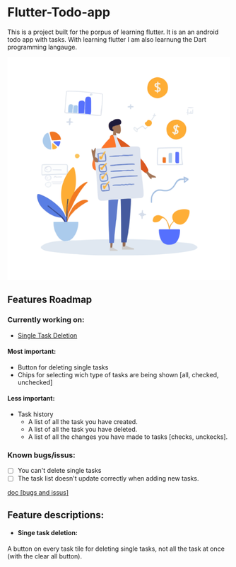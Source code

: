 # Flutter-Todo-app
This is a project built for the porpus of learning flutter. It is an an android todo app with tasks. With learning flutter I am also learnung the Dart programming langauge.


![](/assets/images/task_man.svg)


## Features Roadmap


### Currently working on:
- [Single Task Deletion](#singe-task-deletion)

#### Most important:
- Button for deleting single tasks
- Chips for selecting wich type of tasks are being shown [all, checked, unchecked]

#### Less important:

- Task history
    - A list of all the task you have created.
    - A list of all the task you have deleted.
    - A list of all the changes you have made to tasks [checks, unckecks].

### Known bugs/issus:
- [ ] You can't delete single tasks
- [ ] The task list doesn't update correctly when adding new tasks.

[doc [bugs and issus]](/docs/bugs.md)

## Feature descriptions:

- #### Singe task deletion:

A button on every task tile for deleting single tasks, not all the task at once (with the clear all button).